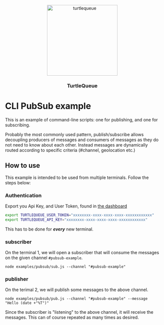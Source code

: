 <p align="center">
  <img alt="turtlequeue" src=""https://turtlequeue.com/logo_black.png width="230">
</p>

<h3 align="center">TurtleQueue</h3>

# CLI PubSub example

This is an example of command-line scripts: one for publishing, and one for subscribing.

Probably the most commonly used pattern, publish/subscribe allows decoupling producers of messages and consumers of messages as they do not need to know about each other. Instead messages are dynamically routed according to specific criteria (#channel, geolocation etc.)

## How to use

This example is intended to be used from multiple terminals. Follow the steps below:

### Authentication

Export you Api Key, and User Token, found in [the dashboard](https://turtlequeue.com/dashboard/security.html)

```sh
export TURTLEQUEUE_USER_TOKEN="xxxxxxxx-xxxx-xxxx-xxxx-xxxxxxxxxxxx"
export TURTLEQUEUE_API_KEY="xxxxxxxx-xxxx-xxxx-xxxx-xxxxxxxxxxxx"
```

This has to be done for __*every*__ new terminal.

### subscriber

On the terminal 1, we will open a subscriber that will consume the messages on the given channel `#pubsub-example`.

`node examples/pubsub/sub.js --channel "#pubsub-example"`

### publisher

On the terimal 2, we will publish some messages to the above channel.

`node examples/pubsub/pub.js --channel "#pubsub-example" --message "Hello (date +"%T")"`

Since the subscriber is "listening" to the above channel, it will receive the messages.
This can of course repeated as many times as desired.
